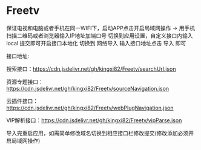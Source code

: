# Freetv

保证电视和电脑或者手机在同一WIFI下，启动APP点击开启局域网操作 -> 用手机扫描二维码或者浏览器输入IP地址加端口号 切换到应用设置，自定义接口内输入 local 提交即可开启接口本地化 切换到 网络导入 输入接口地址点击 导入 即可

接口地址:

搜索接口：https://cdn.jsdelivr.net/gh/kingxi82/Freetv/searchUrl.json

资源专题接口：https://cdn.jsdelivr.net/gh/kingxi82/Freetv/sourceNavigation.json

云插件接口：https://cdn.jsdelivr.net/gh/kingxi82/Freetv/webPlugNavigation.json

VIP解析接口：https://cdn.jsdelivr.net/gh/kingxi82/Freetv/vipParse.json

导入完重启应用，如需简单修改域名切换到相应接口栏修改提交(修改添加必须开启局域网操作)
